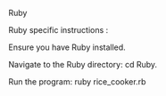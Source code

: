 Ruby

Ruby specific instructions :

Ensure you have Ruby installed.

Navigate to the Ruby directory: cd Ruby.

Run the program: ruby rice_cooker.rb